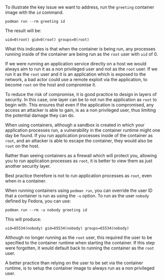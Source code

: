 To illustrate the key issue we want to address, run the `greeting` container image with the `id` command.

```execute
podman run --rm greeting id
```

The result will be:

```
uid=0(root) gid=0(root) groups=0(root)
```

What this indicates is that when the container is being run, any processes running inside of the container are being run as the `root` user with `uid` of 0.

If we were running an application service directly on a host we would always aim to run it as a non privileged user and not as the `root` user. If we run it as the `root` user and it is an application which is exposed to the network, a bad actor could use a remote exploit via the application, to become `root` on the host and compromise it.

To reduce the risk of compromise, it is good practice to design in layers of security. In this case, one layer can be to not run the application as `root` to begin with. This ensures that even if the application is compromised, any access an attacker is able to gain, is as a non privileged user, thus limiting the potential damage they can do.

When using containers, although a sandbox is created in which your application processes run, a vulnerability in the container runtime might one day be found. If you run application processes inside of the container as `root`, and an attacker is able to escape the container, they would also be `root` on the host.

Rather than seeing containers as a firewall which will protect you, allowing you to run application processes as `root`, it is better to view them as just another security layer.

Best practice therefore is not to run application processes as `root`, even when in a container.

When running containers using `podman run`, you can override the user ID that a container is run as using the `-u` option. To run as the user `nobody` defined by Fedora, you can use:

```execute
podman run --rm -u nobody greeting id
```

This will produce:

```
uid=65534(nobody) gid=65534(nobody) groups=65534(nobody)
```

Although no longer running as the `root` user, this required the user to be specified to the container runtime when starting the container. If this step were forgotten, it would default back to running the container as the `root` user.

A better practice than relying on the user to be set via the container runtime, is to setup the container image to always run as a non privileged user.
